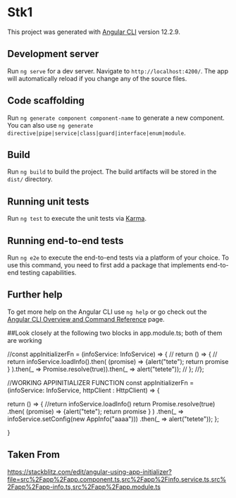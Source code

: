 # Stk1

This project was generated with [Angular CLI](https://github.com/angular/angular-cli) version 12.2.9.

## Development server

Run `ng serve` for a dev server. Navigate to `http://localhost:4200/`. The app will automatically reload if you change any of the source files.

## Code scaffolding

Run `ng generate component component-name` to generate a new component. You can also use `ng generate directive|pipe|service|class|guard|interface|enum|module`.

## Build

Run `ng build` to build the project. The build artifacts will be stored in the `dist/` directory.

## Running unit tests

Run `ng test` to execute the unit tests via [Karma](https://karma-runner.github.io).

## Running end-to-end tests

Run `ng e2e` to execute the end-to-end tests via a platform of your choice. To use this command, you need to first add a package that implements end-to-end testing capabilities.

## Further help

To get more help on the Angular CLI use `ng help` or go check out the [Angular CLI Overview and Command Reference](https://angular.io/cli) page.


##Look closely at the following two blocks in app.module.ts; both of them are working

//const appInitializerFn = (infoService: InfoService) => {
//  return () => {
//    return infoService.loadInfo().then( (promise) => {alert("tete"); return promise } ).then(_ => Promise.resolve(true)).then(_ => alert("tetete"));
//  };
//};



//WORKING APPINITIALIZER FUNCTION
const appInitializerFn = (infoService: InfoService,  httpClient : HttpClient) => { 

return () => {
    //return infoService.loadInfo()
	return Promise.resolve(true)
	.then( (promise) => {alert("tete"); return promise } )
	.then(_ => infoService.setConfig(new AppInfo("aaaa")))
	.then(_ => alert("tetete"));
  };

}

## Taken From 
https://stackblitz.com/edit/angular-using-app-initializer?file=src%2Fapp%2Fapp.component.ts,src%2Fapp%2Finfo.service.ts,src%2Fapp%2Fapp-info.ts,src%2Fapp%2Fapp.module.ts
